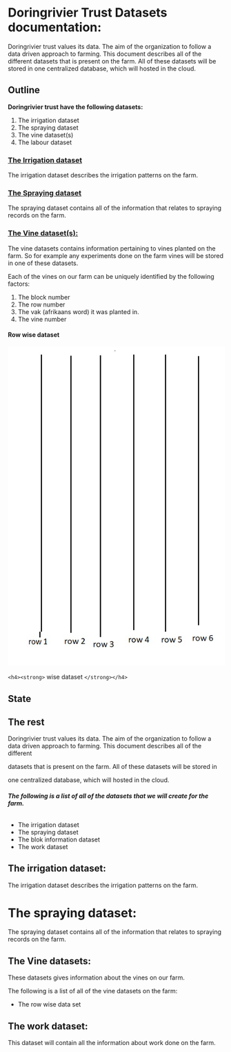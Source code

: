 # Doringrivier Trust Datasets documentation:

Doringrivier trust values its data. The aim of the organization to follow a data driven approach to farming.  This document describes all of the different datasets that is present on the farm. All of these datasets will be stored in one centralized database, which will hosted in the cloud.

<h2>Outline</h2>

**Doringrivier trust have the following datasets:**

1. The irrigation dataset
2. The spraying dataset
3. The vine dataset(s)
4. The labour dataset

<h3><u>The Irrigation dataset</u></h3>

<p>The irrigation dataset describes the irrigation patterns on the farm.</p>

<h3><u>The Spraying dataset</u></h3>

<p>The spraying dataset contains all of the information that relates to spraying records on the farm.</p>

<h3><u>The Vine dataset(s):</u></h3>

The vine datasets contains information pertaining to vines planted on the farm. So for example any experiments done on the farm vines will be stored  in one of these datasets.

Each  of the vines  on our farm can be uniquely identified by the following factors:

1. The block number
2. The row number
3. The vak (afrikaans word) it was planted in.
4. The vine number

<h4><strong>Row wise dataset</strong></h4>

![1699527697582](image/datasetdocs/1699527697582.png)

`<h4><strong>` wise dataset `</strong></h4>`

## State

## The rest

Doringrivier trust values its data. The aim of the organization to follow a data driven approach to farming.  This document describes all of the different

datasets that is present on the farm. All of these datasets will be stored in

one centralized database, which will hosted in the cloud.

###### **The following is a list of all of the datasets that we will create for the farm.**

* The irrigation dataset
* The spraying dataset
* The blok information dataset
* The work dataset

## **The irrigation dataset:**

The irrigation dataset describes the irrigation patterns on the farm.

# ****The spraying dataset:****

The spraying dataset contains all of the information that relates to spraying records on the farm.

## **The Vine datasets:**

These datasets gives information about the vines on our farm.

The following is a list of all of the vine datasets on the farm:

* The row wise data set

## **The work dataset:**

This dataset will contain all the information about work done on the farm.
